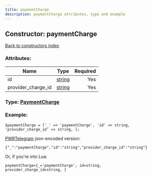 ```yaml
---
title: paymentCharge
description: paymentCharge attributes, type and example
---
```

## Constructor: paymentCharge  
[Back to constructors index](index.md)



### Attributes:

| Name     |    Type       | Required |
|----------|:-------------:|---------:|
|id|[string](../types/string.md) | Yes|
|provider\_charge\_id|[string](../types/string.md) | Yes|



### Type: [PaymentCharge](../types/PaymentCharge.md)


### Example:

```
$paymentCharge = ['_' => 'paymentCharge', 'id' => string, 'provider_charge_id' => string, ];
```  

[PWRTelegram](https://pwrtelegram.xyz) json-encoded version:

```
{"_":"paymentCharge","id":"string","provider_charge_id":"string"}
```


Or, if you're into Lua:  


```
paymentCharge={_='paymentCharge', id=string, provider_charge_id=string, }

```


